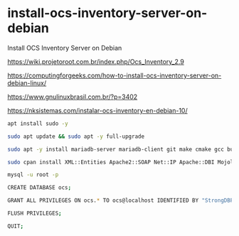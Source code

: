 # install-ocs-inventory-server-on-debian
Install OCS Inventory Server on Debian

https://wiki.projetoroot.com.br/index.php/Ocs_Inventory_2.9

https://computingforgeeks.com/how-to-install-ocs-inventory-server-on-debian-linux/


https://www.gnulinuxbrasil.com.br/?p=3402


https://nksistemas.com/instalar-ocs-inventory-en-debian-10/


```sh
apt install sudo -y

sudo apt update && sudo apt -y full-upgrade

sudo apt -y install mariadb-server mariadb-client git make cmake gcc build-essential apache2 libapache2-mod-perl2 libapache-dbi-perl libapache-db-perl libapache2-mod-php php php-zip php-pclzip php-gd php-mysql php-soap php-curl php-json php-xml php-mbstring perl libxml-simple-perl libcompress-zlib-perl libdbi-perl libdbd-mysql-perl libnet-ip-perl libsoap-lite-perl libio-compress-perl libapache2-mod-perl2-dev libarchive-zip-perl libmojolicious-perl libplack-perl libswitch-perl php7.4-curl php7.4-gd php7.4-mbstring php7.4-xml php-xmlrpc 

sudo cpan install XML::Entities Apache2::SOAP Net::IP Apache::DBI Mojolicious Switch Plack::Handler Archive::Zip

mysql -u root -p

CREATE DATABASE ocs;

GRANT ALL PRIVILEGES ON ocs.* TO ocs@localhost IDENTIFIED BY "StrongDBPassword";

FLUSH PRIVILEGES;

QUIT;
```
